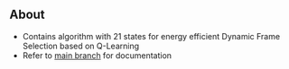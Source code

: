 ## About
* Contains algorithm with 21 states for energy efficient Dynamic Frame Selection based on Q-Learning
* Refer to  [main branch](https://github.com/chimms1/LTE-WiFi-Simulator) for documentation
